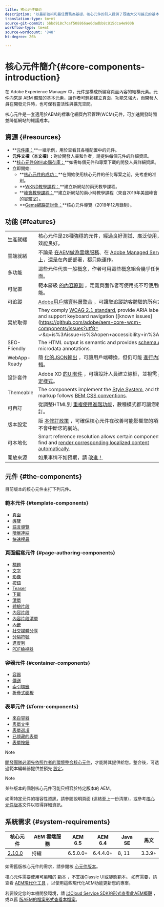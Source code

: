 ```yaml
---
title: 核心元件簡介
description: '以最新技術和最佳實務為基礎，核心元件的引入提供了既強大又可擴充的基本元件。 '
translation-type: tm+mt
source-git-commit: bbbd918c7caf508866ae6dadbb8c815dca4e900b
workflow-type: tm+mt
source-wordcount: '848'
ht-degree: 26%

---
```



# 核心元件簡介{#core-components-introduction}

在 Adobe Experience Manager 中，元件是構成所編寫頁面內容的結構元素。元件向來是 AEM 體驗的基本元素，讓作者可輕鬆建立頁面、功能又強大，而開發人員在開發元件時，也可保有靈活性與擴充空間。

核心元件是一套適用於AEM的標準化網頁內容管理(WCM)元件，可加速開發時間並降低網站的維護成本。

## 資源 {#resources}

* **[元件庫：](https://www.adobe.com/go/aem_cmp_library)**一組示例，用於查看其各種配置中的元件。
* **元件文檔（本文檔）:** 對於開發人員和作者，請提供每個元件的詳細資訊。
* **[核心元件GitHub儲存庫：](https://github.com/adobe/aem-core-wcm-components)**如需每個元件和專案下載的開發人員詳細資訊。
* 立即開始:
   * **[核心元件的成功：](/help/developing/success.md)**在開始使用核心元件的任何專案之前，先考慮的准則。
   * **[WKND教學課程：](https://docs.adobe.com/content/help/en/experience-manager-learn/getting-started-wknd-tutorial-develop/overview.html)**建立新網站的兩天教學課程。
   * **[峰會教學課程：](https://expleague.azureedge.net/labs/L767/index.html)**建立新網站的兩小時教學課程（來自2019年美國峰會的實驗室）。
   * **[Gems網路研討會：](https://helpx.adobe.com/tw/experience-manager/kt/eseminars/gems/AEM-Core-Components.html)**核心元件導覽（2018年12月錄制）。

## 功能 {#features}

|  |  |
|---|---|
| 生產就緒 | 核心元件是28種強穩的元件，經過良好測試、廣泛使用，而且效能良好。 |
| 雲端就緒 | 不論是 [在AEM做為雲端服務](https://docs.adobe.com/content/help/en/experience-manager-cloud-service/landing/home.html)、在 [Adobe Managed Services上](https://github.com/adobe/aem-project-archetype/tree/master/src/main/archetype/dispatcher.ams)，還是在內部部署，都只能運作。 |
| 多功能 | 這些元件代表一般概念，作者可用這些概念組合幾乎任何版面。 |
| 可配置 | 範本層級 [的內容原則](https://docs.adobe.com/content/help/en/experience-manager-65/developing/platform/templates/page-templates-editable.html#content-policies) ，定義頁面作者可使用或不可使用的功能。 |
| 可追蹤 | [Adobe用戶端資料層整合](/help/developing/data-layer/overview.md) ，可讓您追蹤訪客體驗的所有方面。 |
| 易於取得 | They comply [WCAG 2.1 standard](https://www.w3.org/TR/WCAG21/), provide ARIA labels, and support keyboard navigation ([known issues](https://github.com/adobe/aem-core-wcm-components/issues?utf8= ✓&amp;q=is%3Aissue+is%3Aopen+accessibility+in%3Atitle)). |
| SEO-Fliendly | The HTML output is semantic and provides [schema.org](https://schema.org) microdata annotations. |
| WebApp-Ready | 簡 [化的JSON輸出](https://docs.adobe.com/content/help/en/experience-manager-learn/foundation/development/develop-sling-model-exporter.html) ，可讓用戶端轉換，但仍可能 [進行內容編輯](https://docs.adobe.com/content/help/en/experience-manager-learn/sites/spa-editor/spa-editor-framework-feature-video-use.html)。 |
| 設計套件 | Adobe XD [的UI套件](https://docs.adobe.com/content/help/en/experience-manager-learn/getting-started-wknd-tutorial-develop/assets/overview/AEM_UI-kit_Wireframe.xd) ，可讓設計人員建立線框，並視需 [要設定樣式](https://docs.adobe.com/content/help/en/experience-manager-learn/getting-started-wknd-tutorial-develop/assets/overview/AEM_UI-kit_WKND.xd)。 |
| Themeable | The components implement the [Style System](https://docs.adobe.com/content/help/en/experience-manager-65/developing/components/style-system.html), and the markup follows [BEM CSS conventions](http://getbem.com/). |
| 可自訂 | 從調整HTML到 [重複使用進階功能](developing/customizing.md)，數種模式都可讓您輕鬆自訂。 |
| 版本設定 | 版 [本修訂政策](https://github.com/adobe/aem-core-wcm-components/wiki/Versioning-policies) ，可確保核心元件在改善可能影響您的項目時不會中斷您的網站。 |
| 可本地化 | Smart reference resolution allows certain components to find and [render corresponding localized content automatically](get-started/localization.md). |
| 開放來源 | 如果事情不如預期，請 [改進！](https://github.com/adobe/aem-core-wcm-components/blob/master/CONTRIBUTING.md) |

## 元件 {#the-components}

目前版本的核心元件主打下列元件。

### 範本元件 {#template-components}

* [頁面](components/page.md)
* [導覽](components/navigation.md)
* [語言導覽](components/language-navigation.md)
* [階層連結](components/breadcrumb.md)
* [快速搜尋](components/quick-search.md)

### 頁面編寫元件 {#page-authoring-components}

* [標題](components/title.md)
* [文字](components/text.md)
* [影像](components/image.md)
* [按鈕](components/button.md)
* [Teaser](components/teaser.md)
* [下載](components/download.md)
* [清單](components/list.md)
* [體驗片段](components/experience-fragment.md)
* [內容片段](components/content-fragment-component.md)
* [內容片段清單](components/content-fragment-list.md)
* [內嵌](components/embed.md)
* [社交媒體分享](components/sharing.md)
* [分隔符號](components/separator.md)
* [進度列](components/progress-bar.md)
* [PDF檢視器](components/pdf-viewer.md)

### 容器元件 {#container-components}

* [容器](components/container.md)
* [傳送](components/carousel.md)
* [索引標籤](components/tabs.md)
* [折疊式面板](components/accordion.md)

### 表單元件 {#form-components}

* [來自容器](components/forms/form-container.md)
* [表單文字](components/forms/form-text.md)
* [表單選項](components/forms/form-options.md)
* [已隱藏的表單](components/forms/form-hidden.md)
* [表單按鈕](components/forms/form-button.md)

>[!NOTE]
>
>[開發團隊必須先依照作者的環境整合核心元件](get-started/using.md)，才能將其提供給您。整合後，可透過範本編輯器提供並預先 [設定](https://docs.adobe.com/content/help/en/experience-manager-cloud-service/sites/authoring/features/templates.html)。

>[!NOTE]
>
>某些版本的個別核心元件可能只相容於特定版本的 AEM。
>
>如需特定元件的相容性資訊，請參閱說明頁面 (連結至上一份清單)，或參考[核心元件版本](versions.md)文件以取得詳細資訊。

## 系統需求 {#system-requirements}

| 核心元件 | AEM 雲端服務 | AEM 6.5 | AEM 6.4 | Java SE | 馬文 |
---------|---------|---------|---------|---------|---------
| [2.10.0](https://github.com/adobe/aem-core-wcm-components/releases/tag/core.wcm.components.reactor-2.10.0) | 持續 | 6.5.0.0+ | 6.4.4.0+ | 8, 11 | 3.3.9+ |

如需舊版核心元件的需求，請參閱核 [心元件版本](versions.md)。

核心元件需要使用可編輯的 [範本](https://docs.adobe.com/content/help/en/experience-manager-learn/sites/page-authoring/template-editor-feature-video-use.html) ，不支援Classic UI或靜態範本。 如有需要，請查看 [AEM現代化工具](https://opensource.adobe.com/aem-modernize-tools/pages/tools.html) ，以使用這些現代化AEM功能更新您的專案。

若要設定您的本機開發環境，請 [以Cloud Service SDK的形式查看此AEM概觀](https://docs.adobe.com/content/help/en/experience-manager-learn/cloud-service/local-development-environment-set-up/overview.html) ，或以舊 [版AEM的檔案形式查看本檔案](https://docs.adobe.com/content/help/en/experience-manager-learn/foundation/development/set-up-a-local-aem-development-environment.html)。
